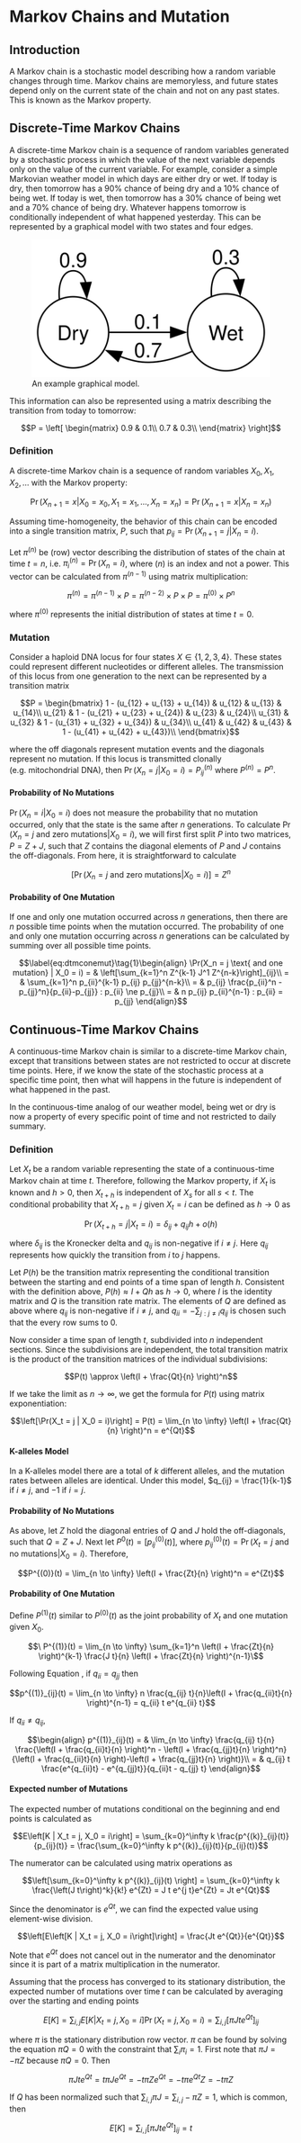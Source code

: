 # Markov Chains and Mutation

## Introduction

A Markov chain is a stochastic model describing how a random variable
changes through time. Markov chains are memoryless, and future states
depend only on the current state of the chain and not on any past
states. This is known as the Markov property.

## Discrete-Time Markov Chains

A discrete-time Markov chain is a sequence of random variables generated
by a stochastic process in which the value of the next variable depends
only on the value of the current variable. For example, consider a
simple Markovian weather model in which days are either dry or wet. If
today is dry, then tomorrow has a 90% chance of being dry and a 10%
chance of being wet. If today is wet, then tomorrow has a 30% chance of
being wet and a 70% chance of being dry. Whatever happens tomorrow is
conditionally independent of what happened yesterday. This can be
represented by a graphical model with two states and four edges.

<figure>
<img src="images/weather.svg" alt="An example graphical model." />
<figcaption aria-hidden="true">An example graphical model.</figcaption>
</figure>

This information can also be represented using a matrix describing the
transition from today to tomorrow:

``` math
P = \left[
\begin{matrix}
0.9 & 0.1\\
0.7 & 0.3\\
\end{matrix}
\right]
```

### Definition

A discrete-time Markov chain is a sequence of random variables
$`X_0, X_1, X_2, \ldots`$ with the Markov property:

``` math
\Pr(X_{n+1} = x | X_0 = x_0, X_1 = x_1, \ldots , X_n = x_n) = \Pr(X_{n+1} = x | X_n = x_n)
```

Assuming time-homogeneity, the behavior of this chain can be encoded
into a single transition matrix, $`P`$, such that
$`p_{ij} = \Pr(X_{n+1} = j | X_n = i)`$.

Let $`\pi^{(n)}`$ be (row) vector describing the distribution of states
of the chain at time $`t=n`$, i.e. $`\pi^{(n)}_i = \Pr(X_{n} = i)`$,
where $`(n)`$ is an index and not a power. This vector can be calculated
from $`\pi^{(n-1)}`$ using matrix multiplication:

``` math
\pi^{(n)} = \pi^{(n-1)} \times P = \pi^{(n-2)} \times P \times P = \pi^{(0)} \times P^n
```

where $`\pi^{(0)}`$ represents the initial distribution of states at
time $`t = 0`$.

### Mutation

Consider a haploid DNA locus for four states $`X \in \{1, 2, 3, 4\}`$.
These states could represent different nucleotides or different alleles.
The transmission of this locus from one generation to the next can be
represented by a transition matrix

``` math
P = \begin{bmatrix}
 1 - (u_{12} + u_{13} + u_{14}) & u_{12} & u_{13} & u_{14}\\
u_{21} & 1 - (u_{21} + u_{23} + u_{24}) & u_{23} & u_{24}\\
u_{31} & u_{32} & 1 - (u_{31} + u_{32} + u_{34}) & u_{34}\\
u_{41} & u_{42} & u_{43} & 1 - (u_{41} + u_{42} + u_{43})\\
\end{bmatrix}
```

where the off diagonals represent mutation events and the diagonals
represent no mutation. If this locus is transmitted clonally
(e.g. mitochondrial DNA), then $`\Pr(X_n = j | X_0 = i) = P^{(n)}_{ij}`$
where $`P^{(n)} = P^n`$.

#### Probability of No Mutations

$`\Pr(X_n = i | X_0 = i)`$ does not measure the probability that no
mutation occurred, only that the state is the same after $`n`$
generations. To calculate
$`\Pr(X_n = j \text{ and zero mutations} | X_0 = i)`$, we will first
first split $`P`$ into two matrices, $`P = Z + J`$, such that $`Z`$
contains the diagonal elements of $`P`$ and $`J`$ contains the
off-diagonals. From here, it is straightforward to calculate

``` math
\left[\Pr(X_n = j \text{ and zero mutations} | X_0 = i)\right] = Z^n
```

#### Probability of One Mutation

If one and only one mutation occurred across $`n`$ generations, then
there are $`n`$ possible time points when the mutation occurred. The
probability of one and only one mutation occurring across $`n`$
generations can be calculated by summing over all possible time points.

``` math
\label{eq:dtmconemut}\tag{1}\begin{align}
\Pr(X_n = j \text{ and one mutation} | X_0 = i) = &
\left[\sum_{k=1}^n Z^{k-1} J^1 Z^{n-k}\right]_{ij}\\
= & \sum_{k=1}^n p_{ii}^{k-1} p_{ij} p_{jj}^{n-k}\\
= & p_{ij} \frac{p_{ii}^n - p_{jj}^n}{p_{ii}-p_{jj}} : p_{ii} \ne p_{jj}\\
= & n p_{ij} p_{ii}^{n-1} : p_{ii} = p_{jj}
\end{align}
```

## Continuous-Time Markov Chains

A continuous-time Markov chain is similar to a discrete-time Markov
chain, except that transitions between states are not restricted to
occur at discrete time points. Here, if we know the state of the
stochastic process at a specific time point, then what will happens in
the future is independent of what happened in the past.

In the continuous-time analog of our weather model, being wet or dry is
now a property of every specific point of time and not restricted to
daily summary.

### Definition

Let $`X_t`$ be a random variable representing the state of a
continuous-time Markov chain at time $`t`$. Therefore, following the
Markov property, if $`X_t`$ is known and $`h > 0`$, then $`X_{t+h}`$ is
independent of $`X_s`$ for all $`s < t`$. The conditional probability
that $`X_{t+h} = j`$ given $`X_t = i`$ can be defined as $`h \to 0`$ as

``` math
\Pr(X_{t+h} = j | X_t = i) = \delta_{ij} + q_{ij} h + o(h)
```

where $`\delta_{ij}`$ is the Kronecker delta and $`q_{ij}`$ is
non-negative if $`i \ne j`$. Here $`q_{ij}`$ represents how quickly the
transition from $`i`$ to $`j`$ happens.

Let $`P(h)`$ be the transition matrix representing the conditional
transition between the starting and end points of a time span of length
$`h`$. Consistent with the definition above, $`P(h) \approx I + Qh`$ as
$`h \to 0`$, where $`I`$ is the identity matrix and $`Q`$ is the
transition rate matrix. The elements of $`Q`$ are defined as above where
$`q_{ij}`$ is non-negative if $`i \ne j`$, and
$`q_{ii} = - \sum_{j : j \ne i} q_{ij}`$ is chosen such that the every
row sums to 0.

Now consider a time span of length $`t`$, subdivided into $`n`$
independent sections. Since the subdivisions are independent, the total
transition matrix is the product of the transition matrices of the
individual subdivisions:

``` math
P(t) \approx \left(I + \frac{Qt}{n} \right)^n
```

If we take the limit as $`n \to \infty`$, we get the formula for
$`P(t)`$ using matrix exponentiation:

``` math
\left[\Pr(X_t = j | X_0 = i)\right] = P(t) = \lim_{n \to \infty} \left(I + \frac{Qt}{n} \right)^n = e^{Qt}
```

#### K-alleles Model

In a K-alleles model there are a total of $`k`$ different alleles, and
the mutation rates between alleles are identical. Under this model,
$`q_{ij} = \frac{1}{k-1}`$ if $`i \ne j`$, and $`-1`$ if $`i = j`$.

#### Probability of No Mutations

As above, let $`Z`$ hold the diagonal entries of $`Q`$ and $`J`$ hold
the off-diagonals, such that $`Q = Z + J`$. Next let
$`P^0(t) = \left[p^{(0)}_{ij}(t)\right]`$, where
$`p^{(0)}_{ij}(t) = \Pr(X_t = j \text{ and no mutations} | X_0 = i)`$.
Therefore,

``` math
P^{(0)}(t) = \lim_{n \to \infty} \left(I + \frac{Zt}{n} \right)^n = e^{Zt}
```

#### Probability of One Mutation

Define $`P^{(1)}(t)`$ similar to $`P^{(0)}(t)`$ as the joint probability
of $`X_t`$ and one mutation given $`X_0`$.

``` math
\
P^{(1)}(t) = \lim_{n \to \infty} \sum_{k=1}^n
\left(I + \frac{Zt}{n} \right)^{k-1}
\frac{J t}{n} \left(I + \frac{Zt}{n} \right)^{n-1}\
```

Following Equation , if $`q_{ii} = q_{jj}`$ then

``` math
p^{(1)}_{ij}(t) = \lim_{n \to \infty}
n \frac{q_{ij} t}{n}\left(I + \frac{q_{ii}t}{n} \right)^{n-1} =
q_{ii} t e^{q_{ii} t}
```

If $`q_{ii} \ne q_{ij}`$,

``` math
\begin{align}
p^{(1)}_{ij}(t) = & \lim_{n \to \infty}
\frac{q_{ij} t}{n} \frac{\left(I + \frac{q_{ii}t}{n} \right)^n - \left(I + \frac{q_{jj}t}{n} \right)^n}{\left(I + \frac{q_{ii}t}{n} \right)-\left(I + \frac{q_{jj}t}{n} \right)}\\
= & q_{ij} t \frac{e^{q_{ii}t} - e^{q_{jj}t}}{q_{ii}t - q_{jj} t}
\end{align}
```

#### Expected number of Mutations

The expected number of mutations conditional on the beginning and end
points is calculated as

``` math
E\left[K | X_t = j, X_0 = i\right] = \sum_{k=0}^\infty k \frac{p^{(k)}_{ij}(t)}{p_{ij}(t)} =  \frac{\sum_{k=0}^\infty k p^{(k)}_{ij}(t)}{p_{ij}(t)}
```

The numerator can be calculated using matrix operations as

``` math
\left[\sum_{k=0}^\infty k p^{(k)}_{ij}(t) \right] = \sum_{k=0}^\infty k \frac{\left(J t\right)^k}{k!} e^{Zt} = J t e^{j t}e^{Zt} = Jt e^{Qt}
```

Since the denominator is $`e^{Qt}`$, we can find the expected value
using element-wise division.

``` math
\left[E\left[K | X_t = j, X_0 = i\right]\right] = \frac{Jt e^{Qt}}{e^{Qt}}
```

Note that $`e^{Qt}`$ does not cancel out in the numerator and the
denominator since it is part of a matrix multiplication in the
numerator.

Assuming that the process has converged to its stationary distribution,
the expected number of mutations over time $`t`$ can be calculated by
averaging over the starting and ending points

``` math
E[K] = \sum_{i,j} E\left[K | X_t = j, X_0 = i\right] \Pr( X_t = j, X_0 = i) = \sum_{i,j} \left[\pi Jt e^{Qt}\right]_{ij}
```

where $`\pi`$ is the stationary distribution row vector. $`\pi`$ can be
found by solving the equation $`\pi Q = 0`$ with the constraint that
$`\sum_i \pi_i = 1`$. First note that $`\pi J = -\pi Z`$ because
$`\pi Q = 0`$. Then

``` math
\pi Jt e^{Qt} = t \pi J e^{Qt} = -t \pi Z e^{Qt} = -t \pi e^{Qt} Z = -t \pi Z
```

If $`Q`$ has been normalized such that
$`\sum_{i,j} \pi J = \sum_{i,j} -\pi Z = 1`$, which is common, then

``` math
E[K] =  \sum_{i,j} \left[\pi Jt e^{Qt}\right]_{ij} = t
```
